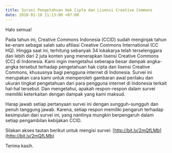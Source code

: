 ```yaml
---
title: Survei Pengetahuan Hak Cipta dan Lisensi Creative Commons
date: 2018-01-18 11:13:00 +07:00
---
```


Halo semua!

Pada tahun ini, Creative Commons Indonesia (CCID) sudah menginjak tahun ke-enam sebagai salah satu afiliasi Creative Commons International (CC HQ). Hingga saat ini, terhitung sebanyak 34 lokakarya telah terselenggara dan lebih dari 2 juta konten yang menerapkan lisensi Creative Commons (CC) di Indonesia. Kami ingin mengetahui seberapa besar dampak angka-angka tersebut terhadap pengetahuan hak cipta dan lisensi Creative Commons, khususnya bagi pengguna internet di Indonesia. Survei ini merupakan cara kami untuk memperoleh gambaran awal perilaku dan ukuran tingkat pengetahuan dari para pengguna internet di Indonesia terkait hal-hal tersebut. Dan mengetahui, apakah respon-respon dalam survei memiliki keterkaitan dengan dampak yang kami maksud. 

Harap jawab setiap pertanyaan survei ini dengan sungguh-sungguh dan penuh tanggung jawab. Karena, setiap respon memiliki pengaruh terhadap kesimpulan dari survei ini, yang nantinya mungkin berpengaruh dalam setiap pengambilan kebijakan CCID.

Silakan akses tautan berikut untuk mengisi survei: [http://bit.ly/2mQfLMb](http://bit.ly/2mQfLMb)



Terima kasih.